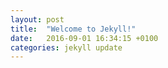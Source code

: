 ```yaml
---
layout: post
title:  "Welcome to Jekyll!"
date:   2016-09-01 16:34:15 +0100
categories: jekyll update
---
```







